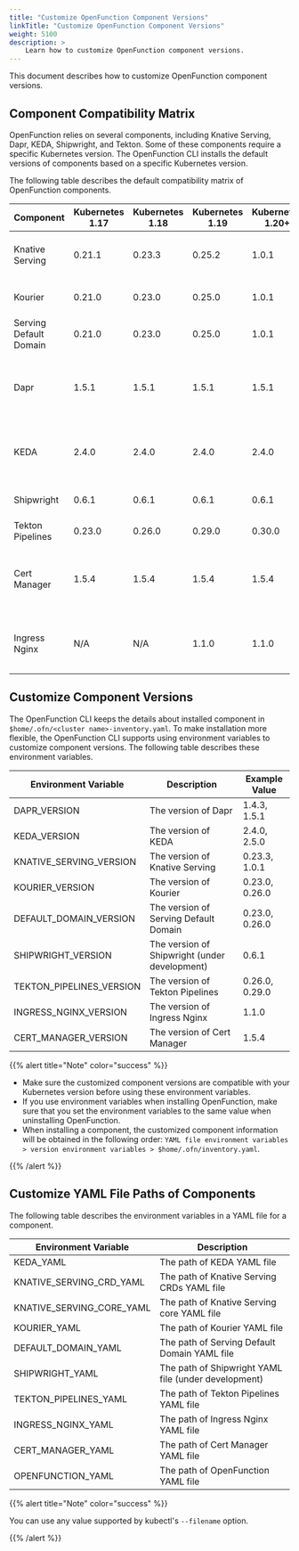 ```yaml
---
title: "Customize OpenFunction Component Versions"
linkTitle: "Customize OpenFunction Component Versions"
weight: 5100
description: >	
    Learn how to customize OpenFunction component versions.
---
```


This document describes how to customize OpenFunction component versions.

## Component Compatibility Matrix

OpenFunction relies on several components, including Knative Serving, Dapr, KEDA, Shipwright, and Tekton. Some of these components require a specific Kubernetes version. The OpenFunction CLI installs the default versions of components based on a specific Kubernetes version.

The following table describes the default compatibility matrix of OpenFunction components.

| Component              | Kubernetes 1.17 | Kubernetes 1.18 | Kubernetes 1.19 | Kubernetes 1.20+ | CLI Parameter    | Description                                                  |
| ---------------------- | --------------- | --------------- | --------------- | ---------------- | ---------------- | ------------------------------------------------------------ |
| Knative Serving        | 0.21.1          | 0.23.3          | 0.25.2          | 1.0.1            | `--knative`      | The runtime for synchronous functions.                       |
| Kourier                | 0.21.0          | 0.23.0          | 0.25.0          | 1.0.1            | `--knative`      | The default network layer for Knative.                       |
| Serving Default Domain | 0.21.0          | 0.23.0          | 0.25.0          | 1.0.1            | `--knative`      | The default DNS layout for Knative.                          |
| Dapr                   | 1.5.1           | 1.5.1           | 1.5.1           | 1.5.1            | `--async`        | The distributed application runtime for asynchronous functions. |
| KEDA                   | 2.4.0           | 2.4.0           | 2.4.0           | 2.4.0            | `--async`        | The autoscaler of asynchronous function runtime.             |
| Shipwright             | 0.6.1           | 0.6.1           | 0.6.1           | 0.6.1            | `--shipwright`   | The function build framework.                                |
| Tekton Pipelines       | 0.23.0          | 0.26.0          | 0.29.0          | 0.30.0           | `--shipwright`   | The function build pipeline.                                 |
| Cert Manager           | 1.5.4           | 1.5.4           | 1.5.4           | 1.5.4            | `--cert-manager` | OpenFunction webhook certificate manager (for OpenFunction v0.4.0+ only). |
| Ingress Nginx          | N/A             | N/A             | 1.1.0           | 1.1.0            | `--ingress`      | Function ingress controller (for OpenFunction v0.4.0+ only). |

## Customize Component Versions

The OpenFunction CLI keeps the details about installed component in `$home/.ofn/<cluster name>-inventory.yaml`. To make installation more flexible, the OpenFunction CLI supports using environment variables to customize component versions. The following table describes these environment variables.

| Environment Variable     | Description                                   | Example Value  |
| ------------------------ | --------------------------------------------- | -------------- |
| DAPR_VERSION             | The version of Dapr                           | 1.4.3, 1.5.1   |
| KEDA_VERSION             | The version of KEDA                           | 2.4.0, 2.5.0   |
| KNATIVE_SERVING_VERSION  | The version of Knative Serving                | 0.23.3, 1.0.1  |
| KOURIER_VERSION          | The version of Kourier                        | 0.23.0, 0.26.0 |
| DEFAULT_DOMAIN_VERSION   | The version of Serving Default Domain         | 0.23.0, 0.26.0 |
| SHIPWRIGHT_VERSION       | The version of Shipwright (under development) | 0.6.1          |
| TEKTON_PIPELINES_VERSION | The version of Tekton Pipelines               | 0.26.0, 0.29.0 |
| INGRESS_NGINX_VERSION    | The version of Ingress Nginx                  | 1.1.0          |
| CERT_MANAGER_VERSION     | The version of Cert Manager                   | 1.5.4          |

{{% alert title="Note" color="success" %}}

- Make sure the customized component versions are compatible with your Kubernetes version before using these environment variables.
- If you use environment variables when installing OpenFunction, make sure that you set the environment variables to the same value when uninstalling OpenFunction.
- When installing a component, the customized component information will be obtained in the following order: `YAML file environment variables > version environment variables > $home/.ofn/inventory.yaml`.

{{% /alert %}}

## Customize YAML File Paths of Components

The following table describes the environment variables in a YAML file for a component.

| Environment Variable      | Description                                          |
| ------------------------- | ---------------------------------------------------- |
| KEDA_YAML                 | The path of KEDA YAML file                           |
| KNATIVE_SERVING_CRD_YAML  | The path of Knative Serving CRDs YAML file           |
| KNATIVE_SERVING_CORE_YAML | The path of Knative Serving core YAML file           |
| KOURIER_YAML              | The path of Kourier YAML file                        |
| DEFAULT_DOMAIN_YAML       | The path of Serving Default Domain YAML file         |
| SHIPWRIGHT_YAML           | The path of Shipwright YAML file (under development) |
| TEKTON_PIPELINES_YAML     | The path of Tekton Pipelines YAML file               |
| INGRESS_NGINX_YAML        | The path of Ingress Nginx YAML file                  |
| CERT_MANAGER_YAML         | The path of Cert Manager YAML file                   |
| OPENFUNCTION_YAML         | The path of OpenFunction YAML file                   |

{{% alert title="Note" color="success" %}}

You can use any value supported by kubectl's `--filename` option.

{{% /alert %}}
